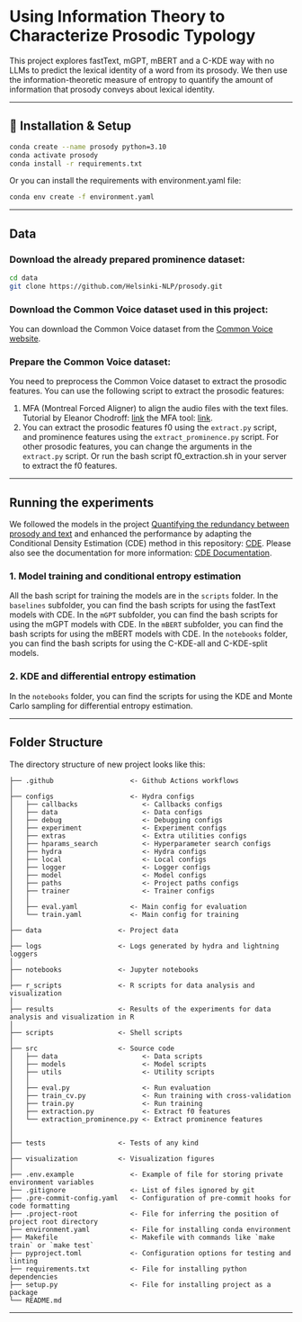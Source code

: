 # Using Information Theory to Characterize Prosodic Typology

This project explores fastText, mGPT, mBERT and a C-KDE way with no LLMs to predict the lexical identity of a word from its prosody.
We then use the information-theoretic measure of entropy to quantify the amount of information that prosody conveys about lexical identity. 

---

## 🔧 Installation & Setup
```bash
conda create --name prosody python=3.10
conda activate prosody
conda install -r requirements.txt
```
Or you can install the requirements with environment.yaml file:
```bash
conda env create -f environment.yaml
```

---
## Data
### Download the already prepared prominence dataset:
```bash
cd data
git clone https://github.com/Helsinki-NLP/prosody.git
```

### Download the Common Voice dataset used in this project:
You can download the Common Voice dataset from the [Common Voice website](https://commonvoice.mozilla.org/en).

### Prepare the Common Voice dataset:
You need to preprocess the Common Voice dataset to extract the prosodic features. You can use the following script to extract the prosodic features:
1. MFA (Montreal Forced Aligner) to align the audio files with the text files. Tutorial by Eleanor Chodroff: [link](https://lingmethodshub.github.io/content/tools/mfa/mfa-tutorial/) the MFA tool: [link](https://montreal-forced-aligner.readthedocs.io/en/latest/).
2. You can extract the prosodic features f0 using the `extract.py` script, and prominence features using the `extract_prominence.py` script. For other prosodic features, you can change the arguments in the `extract.py` script.
Or run the bash script f0_extraction.sh in your server to extract the f0 features.

---

## Running the experiments
We followed the models in the project [Quantifying the redundancy between prosody and text](https://github.com/lu-wo/quantifying-redundancy?tab=readme-ov-file) and enhanced the performance by adapting the Conditional Density Estimation (CDE) method in this repository: [CDE](https://github.com/freelunchtheorem/Conditional_Density_Estimation). Please also see the documentation for more information: [CDE Documentation](https://freelunchtheorem.github.io/Conditional_Density_Estimation/docs/html/index.html).

### 1. Model training and conditional entropy estimation
All the bash script for training the models are in the `scripts` folder. In the `baselines` subfolder, you can find the bash scripts for using the fastText models with CDE.
In the `mGPT` subfolder, you can find the bash scripts for using the mGPT models with CDE. In the `mBERT` subfolder, you can find the bash scripts for using the mBERT models with CDE. 
In the `notebooks` folder, you can find the bash scripts for using the C-KDE-all and C-KDE-split models.

### 2. KDE and differential entropy estimation
In the `notebooks` folder, you can find the scripts for using the KDE and Monte Carlo sampling for differential entropy estimation.


---

## Folder Structure
The directory structure of new project looks like this:
```
├── .github                   <- Github Actions workflows
│
├── configs                   <- Hydra configs
│   ├── callbacks                <- Callbacks configs
│   ├── data                     <- Data configs
│   ├── debug                    <- Debugging configs
│   ├── experiment               <- Experiment configs
│   ├── extras                   <- Extra utilities configs
│   ├── hparams_search           <- Hyperparameter search configs
│   ├── hydra                    <- Hydra configs
│   ├── local                    <- Local configs
│   ├── logger                   <- Logger configs
│   ├── model                    <- Model configs
│   ├── paths                    <- Project paths configs
│   ├── trainer                  <- Trainer configs
│   │
│   ├── eval.yaml             <- Main config for evaluation
│   └── train.yaml            <- Main config for training
│
├── data                   <- Project data
│
├── logs                   <- Logs generated by hydra and lightning loggers
│
├── notebooks              <- Jupyter notebooks
│
├── r_scripts              <- R scripts for data analysis and visualization
│
├── results                <- Results of the experiments for data analysis and visualization in R
│
├── scripts                <- Shell scripts
│
├── src                    <- Source code
│   ├── data                     <- Data scripts
│   ├── models                   <- Model scripts
│   ├── utils                    <- Utility scripts
│   │
│   ├── eval.py                  <- Run evaluation
│   ├── train_cv.py              <- Run training with cross-validation
│   ├── train.py                 <- Run training
│   ├── extraction.py            <- Extract f0 features
│   └── extraction_prominence.py <- Extract prominence features
│  
│
├── tests                  <- Tests of any kind
│  
├── visualization          <- Visualization figures
│
├── .env.example              <- Example of file for storing private environment variables
├── .gitignore                <- List of files ignored by git
├── .pre-commit-config.yaml   <- Configuration of pre-commit hooks for code formatting
├── .project-root             <- File for inferring the position of project root directory
├── environment.yaml          <- File for installing conda environment
├── Makefile                  <- Makefile with commands like `make train` or `make test`
├── pyproject.toml            <- Configuration options for testing and linting
├── requirements.txt          <- File for installing python dependencies
├── setup.py                  <- File for installing project as a package
└── README.md
```

---
